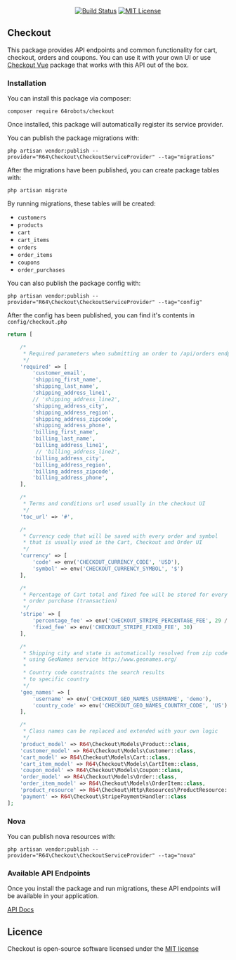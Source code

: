 <p align="center">
<a href="https://travis-ci.org/64robots/checkout"><img src="https://travis-ci.org/64robots/checkout.svg?branch=master" alt="Build Status"></a>
<a href="https://en.wikipedia.org/wiki/MIT_License"><img src="https://img.shields.io/badge/License-MIT-green.svg" alt="MIT License"></a>
</p>

## Checkout

This package provides API endpoints and common functionality for cart, checkout, orders and coupons. You can use it with your own UI or use [Checkout Vue](https://github.com/64robots/checkout-vue) package that works with this API out of the box.

### Installation

You can install this package via composer:
```
composer require 64robots/checkout
```
Once installed, this package will automatically register its service provider.

You can publish the package migrations with:
```
php artisan vendor:publish --provider="R64\Checkout\CheckoutServiceProvider" --tag="migrations"
```

After the migrations have been published, you can create package tables with:
```
php artisan migrate
```
By running migrations, these tables will be created:
- `customers`
- `products`
- `cart`
- `cart_items`
- `orders`
- `order_items`
- `coupons`
- `order_purchases` 

You can also publish the package config with:
```
php artisan vendor:publish --provider="R64\Checkout\CheckoutServiceProvider" --tag="config"
```

After the config has been published, you can find it's contents in `config/checkout.php`

```php
return [

    /*
     * Required parameters when submitting an order to /api/orders endpoint
     */
    'required' => [
        'customer_email',
        'shipping_first_name',
        'shipping_last_name',
        'shipping_address_line1',
        // 'shipping_address_line2',
        'shipping_address_city',
        'shipping_address_region',
        'shipping_address_zipcode',
        'shipping_address_phone',
        'billing_first_name',
        'billing_last_name',
        'billing_address_line1',
         // 'billing_address_line2',
        'billing_address_city',
        'billing_address_region',
        'billing_address_zipcode',
        'billing_address_phone',
    ],

    /*
     * Terms and conditions url used usually in the checkout UI
     */
    'toc_url' => '#',

    /*
     * Currency code that will be saved with every order and symbol
     * that is usually used in the Cart, Checkout and Order UI
     */
    'currency' => [
        'code' => env('CHECKOUT_CURRENCY_CODE', 'USD'),
        'symbol' => env('CHECKOUT_CURRENCY_SYMBOL', '$')
    ],

    /*
     * Percentage of Cart total and fixed fee will be stored for every
     * order purchase (transaction)
     */
    'stripe' => [
        'percentage_fee' => env('CHECKOUT_STRIPE_PERCENTAGE_FEE', 29 / 1000),
        'fixed_fee' => env('CHECKOUT_STRIPE_FIXED_FEE', 30)
    ],

    /*
     * Shipping city and state is automatically resolved from zip code
     * using GeoNames service http://www.geonames.org/
     *
     * Country code constraints the search results
     * to specific country
     */
    'geo_names' => [
        'username' => env('CHECKOUT_GEO_NAMES_USERNAME', 'demo'),
        'country_code' => env('CHECKOUT_GEO_NAMES_COUNTRY_CODE', 'US')
    ],

    /*
     * Class names can be replaced and extended with your own logic
     */
    'product_model' => R64\Checkout\Models\Product::class,
    'customer_model' => R64\Checkout\Models\Customer::class,
    'cart_model' => R64\Checkout\Models\Cart::class,
    'cart_item_model' => R64\Checkout\Models\CartItem::class,
    'coupon_model' => R64\Checkout\Models\Coupon::class,
    'order_model' => R64\Checkout\Models\Order::class,
    'order_item_model' => R64\Checkout\Models\OrderItem::class,
    'product_resource' => R64\Checkout\Http\Resources\ProductResource::class,
    'payment' => R64\Checkout\StripePaymentHandler::class
];
```

### Nova

You can publish nova resources with:

```
php artisan vendor:publish --provider="R64\Checkout\CheckoutServiceProvider" --tag="nova"
```

### Available API Endpoints

Once you install the package and run migrations, these API endpoints will be available in your application.

[API Docs](https://github.com/64robots/checkout/wiki/API-Endpoints)

## Licence

Checkout is open-source software licensed under the [MIT license](https://opensource.org/licenses/MIT)
